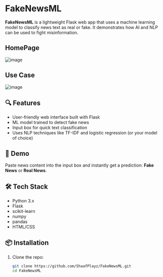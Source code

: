 # FakeNewsML

**FakeNewsML** is a lightweight Flask web app that uses a machine learning model to classify news text as real or fake. It demonstrates how AI and NLP can be used to fight misinformation.

## HomePage
![image](https://github.com/user-attachments/assets/fade2a2a-74ca-4c47-9524-526ecd8d5dd1)


## Use Case
![image](https://github.com/user-attachments/assets/f990da5d-a581-4e04-a141-142b74ee8783)

## 🔍 Features

- User-friendly web interface built with Flask
- ML model trained to detect fake news
- Input box for quick text classification
- Uses NLP techniques like TF-IDF and logistic regression (or your model of choice)

## 🚀 Demo

Paste news content into the input box and instantly get a prediction: **Fake News** or **Real News**.

## 🛠 Tech Stack

- Python 3.x
- Flask
- scikit-learn
- numpy
- pandas
- HTML/CSS

## 📦 Installation

1. Clone the repo:
   ```bash
   git clone https://github.com/ShaafPlayz/FakeNewsML.git
   cd FakeNewsML
